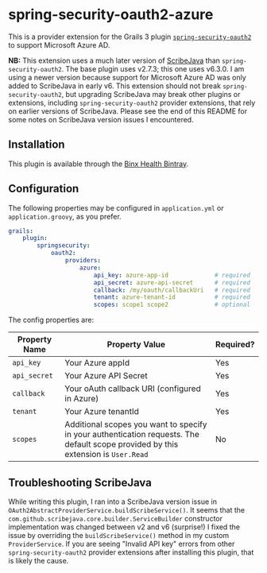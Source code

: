 # spring-security-oauth2-azure

This is a provider extension for the Grails 3 plugin [`spring-security-oauth2`](http://plugins.grails.org/plugin/matrixcrawler/spring-security-oauth2) 
to support Microsoft Azure AD.

**NB:** This extension uses a much later version of [ScribeJava](https://github.com/scribejava/scribejava) than `spring-security-oauth2`.  The base plugin uses v2.7.3;
this one uses v6.3.0.  I am using a newer version because support for Microsoft Azure AD was only added to ScribeJava in early v6.  This extension
should not break `spring-security-oauth2`, but upgrading ScribeJava may break other plugins or extensions, including `spring-security-oauth2`
provider extensions, that rely on earlier versions of ScribeJava.  Please see the end of this README for some notes on ScribeJava version issues I encountered.

## Installation

This plugin is available through the [Binx Health Bintray](https://bintray.com/binxhealth/grails-plugins).

## Configuration

The following properties may be configured in `application.yml` or `application.groovy`, as you prefer.

```yaml
grails:
    plugin:
        springsecurity:
            oauth2:
                providers:
                    azure:
                        api_key: azure-app-id             # required
                        api_secret: azure-api-secret      # required
                        callback: /my/oauth/callbackUri   # required
                        tenant: azure-tenant-id           # required
                        scopes: scope1 scope2             # optional
```

The config properties are:

| Property Name   | Property Value    | Required? |
|-----------------|-------------------|-----------|
| `api_key`       | Your Azure appId      | Yes |
| `api_secret`    | Your Azure API Secret | Yes |
| `callback`      | Your oAuth callback URI (configured in Azure) | Yes |
| `tenant`        | Your Azure tenantId   | Yes |
| `scopes`        | Additional scopes you want to specify in your authentication requests.  The default scope provided by this extension is `User.Read` | No  |

## Troubleshooting ScribeJava

While writing this plugin, I ran into a ScribeJava version issue in `OAuth2AbstractProviderService.buildScribeService()`.
It seems that the `com.github.scribejava.core.builder.ServiceBuilder` constructor implementation was changed between v2 and v6 (surprise!)  I fixed
the issue by overriding the `buildScribeService()` method in my custom `ProviderService`.  If you are seeing "Invalid API key" errors from
other `spring-security-oauth2` provider extensions after installing this plugin, that is likely the cause.
